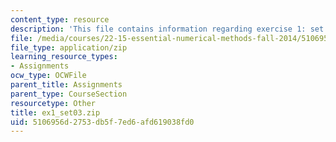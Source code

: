 ```yaml
---
content_type: resource
description: 'This file contains information regarding exercise 1: set 3 numbers (ZIP).'
file: /media/courses/22-15-essential-numerical-methods-fall-2014/5106956d2753db5f7ed6afd619038fd0_ex1_set03.zip
file_type: application/zip
learning_resource_types:
- Assignments
ocw_type: OCWFile
parent_title: Assignments
parent_type: CourseSection
resourcetype: Other
title: ex1_set03.zip
uid: 5106956d-2753-db5f-7ed6-afd619038fd0
---
```

